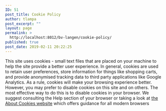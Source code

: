 ```yaml
---
ID: 51
post_title: Cookie Policy
author: tlampa
post_excerpt: ""
layout: page
permalink: >
  http://localhost:8012/bv-langen/cookie-policy/
published: true
post_date: 2019-02-11 20:22:25
---
```

This site uses cookies - small text files that are placed on your machine to help the site provide a better user experience. In general, cookies are used to retain user preferences, store information for things like shopping carts, and provide anonymised tracking data to third party applications like Google Analytics. As a rule, cookies will make your browsing experience better. However, you may prefer to disable cookies on this site and on others. The most effective way to do this is to disable cookies in your browser. We suggest consulting the Help section of your browser or taking a look at <a href="http://www.aboutcookies.org">the About Cookies website</a> which offers guidance for all modern browsers